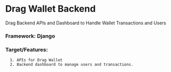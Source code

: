 # Drag Wallet Backend
Drag Backend APIs and Dashboard to Handle Wallet Transactions and Users

### Framework: Django <br/>
### Target/Features: <br/>
      1. APIs for Drag Wallet
      2. Backend dashboard to manage users and transactions.
